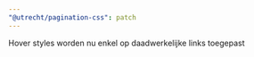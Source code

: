 ```yaml
---
"@utrecht/pagination-css": patch
---
```


Hover styles worden nu enkel op daadwerkelijke links toegepast
